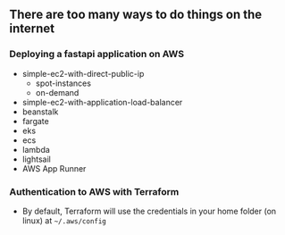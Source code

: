 ## There are too many ways to do things on the internet

### Deploying a fastapi application on AWS
- simple-ec2-with-direct-public-ip
  - spot-instances
  - on-demand
- simple-ec2-with-application-load-balancer
- beanstalk
- fargate
- eks
- ecs
- lambda
- lightsail
- AWS App Runner


### Authentication to AWS with Terraform
- By default, Terraform will use the credentials in your home folder (on linux) at `~/.aws/config`